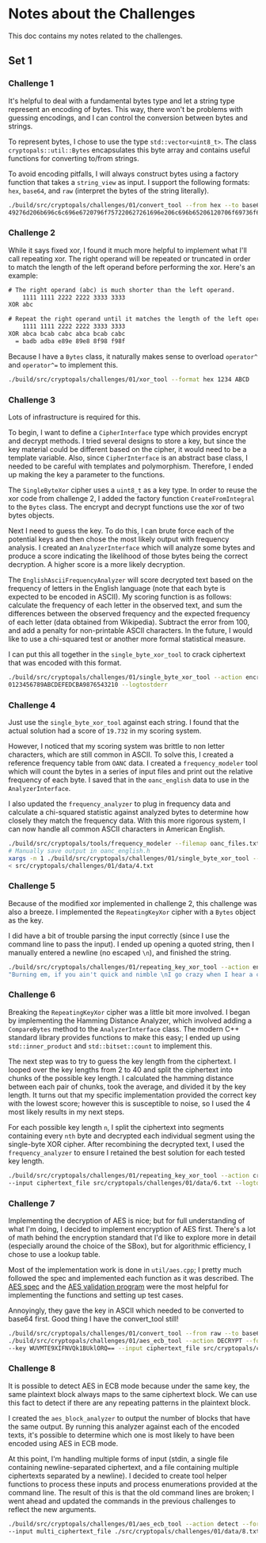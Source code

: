 # Notes about the Challenges

This doc contains my notes related to the challenges.

## Set 1

### Challenge 1

It's helpful to deal with a fundamental bytes type and let a string type
represent an encoding of bytes. This way, there won't be problems with guessing
encodings, and I can control the conversion between bytes and strings.

To represent bytes, I chose to use the type `std::vector<uint8_t>`. The class
`cryptopals::util::Bytes` encapsulates this byte array and contains useful
functions for converting to/from strings.

To avoid encoding pitfalls, I will always construct bytes using a factory
function that takes a `string_view` as input. I support the following formats:
`hex`, `base64`, and `raw` (interpret the bytes of the string literally).

```sh
./build/src/cryptopals/challenges/01/convert_tool --from hex --to base64 \
49276d206b696c6c696e6720796f757220627261696e206c696b65206120706f69736f6e6f7573206d757368726f6f6d
```

### Challenge 2

While it says fixed xor, I found it much more helpful to implement what I'll
call repeating xor. The right operand will be repeated or truncated in order to
match the length of the left operand before performing the xor. Here's an
example:

```txt
# The right operand (abc) is much shorter than the left operand.
    1111 1111 2222 2222 3333 3333
XOR abc

# Repeat the right operand until it matches the length of the left operand.
    1111 1111 2222 2222 3333 3333
XOR abca bcab cabc abca bcab cabc
  = badb adba e89e 89e8 8f98 f98f
```

Because I have a `Bytes` class, it naturally makes sense to overload `operator^`
and `operator^=` to implement this.

```sh
./build/src/cryptopals/challenges/01/xor_tool --format hex 1234 ABCD
```

### Challenge 3

Lots of infrastructure is required for this.

To begin, I want to define a `CipherInterface` type which provides encrypt and
decrypt methods. I tried several designs to store a key, but since the key
material could be different based on the cipher, it would need to be a template
variable. Also, since `CipherInterface` is an abstract base class, I needed to
be careful with templates and polymorphism. Therefore, I ended up making the key
a parameter to the functions.

The `SingleByteXor` cipher uses a `uint8_t` as a key type. In order to reuse the
xor code from challenge 2, I added the factory function `CreateFromIntegral` to
the `Bytes` class. The encrypt and decrypt functions use the xor of two bytes
objects.

Next I need to guess the key. To do this, I can brute force each of the
potential keys and then chose the most likely output with frequency analysis. I
created an `AnalyzerInterface` which will analyze some bytes and produce a score
indicating the likelihood of those bytes being the correct decryption. A higher
score is a more likely decryption.

The `EnglishAsciiFrequencyAnalyzer` will score decrypted text based on the
frequency of letters in the English language (note that each byte is expected to
be encoded in ASCII). My scoring function is as follows: calculate the frequency
of each letter in the observed text, and sum the differences between the
observed frequency and the expected frequency of each letter (data obtained from
Wikipedia). Subtract the error from 100, and add a penalty for non-printable
ASCII characters. In the future, I would like to use a chi-squared test or
another more formal statistical measure.

I can put this all together in the `single_byte_xor_tool` to crack ciphertext
that was encoded with this format.

```sh
./build/src/cryptopals/challenges/01/single_byte_xor_tool --action encrypt --format hex --key AA \
0123456789ABCDEFEDCBA9876543210 --logtostderr
```

### Challenge 4

Just use the `single_byte_xor_tool` against each string. I found that the actual
solution had a score of `19.732` in my scoring system.

However, I noticed that my scoring system was brittle to non letter characters,
which are still common in ASCII. To solve this, I created a reference frequency
table from `OANC` data. I created a `frequency_modeler` tool which will count
the bytes in a series of input files and print out the relative frequency of
each byte. I saved that in the `oanc_english` data to use in the
`AnalyzerInterface`.

I also updated the `frequency_analyzer` to plug in frequency data and calculate
a chi-squared statistic against analyzed bytes to determine how closely they
match the frequency data. With this more rigorous system, I can now handle all
common ASCII characters in American English.

```sh
./build/src/cryptopals/tools/frequency_modeler --filemap oanc_files.txt | sort -n
# Manually save output in oanc_english.h
xargs -n 1 ./build/src/cryptopals/challenges/01/single_byte_xor_tool --action crack --format hex \
< src/cryptopals/challenges/01/data/4.txt
```

### Challenge 5

Because of the modified xor implemented in challenge 2, this challenge was also
a breeze. I implemented the `RepeatingKeyXor` cipher with a `Bytes` object as
the key.

I did have a bit of trouble parsing the input correctly (since I use the command
line to pass the input). I ended up opening a quoted string, then I manually
entered a newline (no escaped `\n`), and finished the string.

```sh
./build/src/cryptopals/challenges/01/repeating_key_xor_tool --action encrypt --key 494345 --format hex --logtostderr \
"Burning em, if you ain't quick and nimble \nI go crazy when I hear a cymbal"
```

### Challenge 6

Breaking the `RepeatingKeyXor` cipher was a little bit more involved. I began by
implementing the Hamming Distance Analyzer, which involved adding a
`CompareBytes` method to the `AnalyzerInterface` class. The modern C++ standard
library provides functions to make this easy; I ended up using
`std::inner_product` and `std::bitset::count` to implement this.

The next step was to try to guess the key length from the ciphertext. I looped
over the key lengths from 2 to 40 and split the ciphertext into chunks of the
possible key length. I calculated the hamming distance between each pair of
chunks, took the average, and divided it by the key length. It turns out that my
specific implementation provided the correct key with the lowest score; however
this is susceptible to noise, so I used the 4 most likely results in my next
steps.

For each possible key length `n`, I split the ciphertext into segments
containing every `nth` byte and decrypted each individual segment using the
single-byte XOR cipher. After recombining the decrypted text, I used the
`frequency_analyzer` to ensure I retained the best solution for each tested key
length.

```sh
./build/src/cryptopals/challenges/01/repeating_key_xor_tool --action crack --format base64 \
--input ciphertext_file src/cryptopals/challenges/01/data/6.txt --logtostderr
```

### Challenge 7

Implementing the decryption of AES is nice; but for full understanding of what
I'm doing, I decided to implement encryption of AES first. There's a lot of math
behind the encryption standard that I'd like to explore more in detail
(especially around the choice of the SBox), but for algorithmic efficiency, I
chose to use a lookup table.

Most of the implementation work is done in `util/aes.cpp`; I pretty much
followed the spec and implemented each function as it was described. The
[AES spec][aes-spec] and the [AES validation program][aes-validate] were the
most helpful for implementing the functions and setting up test cases.

[aes-spec]: https://nvlpubs.nist.gov/nistpubs/FIPS/NIST.FIPS.197.pdf
[aes-validate]: https://csrc.nist.gov/CSRC/media/Projects/Cryptographic-Algorithm-Validation-Program/documents/aes/AESAVS.pdf

Annoyingly, they gave the key in ASCII which needed to be converted to base64
first. Good thing I have the convert_tool still!

```sh
./build/src/cryptopals/challenges/01/convert_tool --from raw --to base64 "YELLOW SUBMARINE"
./build/src/cryptopals/challenges/01/aes_ecb_tool --action DECRYPT --format base64 \
--key WUVMTE9XIFNVQk1BUklORQ== --input ciphertext_file src/cryptopals/challenges/01/data/7.txt
```

### Challenge 8

It is possible to detect AES in ECB mode because under the same key, the same
plaintext block always maps to the same ciphertext block. We can use this fact
to detect if there are any repeating patterns in the plaintext block.

I created the `aes_block_analyzer` to output the number of blocks that have the
same output. By running this analyzer against each of the encoded texts, it's
possible to determine which one is most likely to have been encoded using AES in
ECB mode.

At this point, I'm handling multiple forms of input (stdin, a single file
containing newline-separated ciphertext, and a file containing multiple
ciphertexts separated by a newline). I decided to create tool helper functions
to process these inputs and process enumerations provided at the command line.
The result of this is that the old command lines are broken; I went ahead and
updated the commands in the previous challenges to reflect the new arguments.

```sh
./build/src/cryptopals/challenges/01/aes_ecb_tool --action detect --format hex \
--input multi_ciphertext_file ./src/cryptopals/challenges/01/data/8.txt
```
